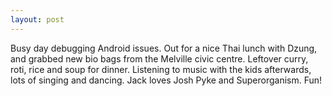 ```yaml
---
layout: post
---
```


Busy day debugging Android issues. Out for a nice Thai lunch with Dzung, and
grabbed new bio bags from the Melville civic centre. Leftover curry, roti, rice
and soup for dinner. Listening to music with the kids afterwards, lots of
singing and dancing. Jack loves Josh Pyke and Superorganism. Fun!

